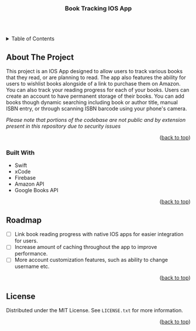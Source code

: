 <a name="readme-top"></a>


<!-- PROJECT LOGO -->
<br />
<div align="center">
  <a href="https://github.com/github_username/repo_name">
  </a>

<h3 align="center">Book Tracking IOS App</h3>

  <p align="center">
    <br />
    <br />
  </p>
</div>

<!-- TABLE OF CONTENTS -->
<details>
  <summary>Table of Contents</summary>
  <ol>
    <li>
      <a href="#about-the-project">About The Project</a>
      <ul>
        <li><a href="#built-with">Built With</a></li>
      </ul>
    </li>
    <li><a href="#roadmap">Roadmap</a></li>
    <li><a href="#license">License</a></li>
  </ol>
</details>



<!-- ABOUT THE PROJECT -->
## About The Project

This project is an IOS App designed to allow users to track various books that they read, or are planning to read. The app also features the ability for users to wishlist books alongside of a link to purchase them on Amazon. You can also track your reading progress for each of your books. Users can create an account to have permanent storage of their books. You can add books though dynamic searching including book or author title, manual ISBN entry, or through scanning ISBN barcode using your phone's camera. 

*Please note that portions of the codebase are not public and by extension present in this repository due to security issues*

<p align="right">(<a href="#readme-top">back to top</a>)</p>



### Built With

* Swift
* xCode
* Firebase
* Amazon API
* Google Books API

<p align="right">(<a href="#readme-top">back to top</a>)</p>



<!-- ROADMAP -->
## Roadmap

- [ ] Link book reading progress with native IOS apps for easier integration for users.
- [ ] Increase amount of caching throughout the app to improve performance.
- [ ] More account customization features, such as ability to change username etc.
      
<p align="right">(<a href="#readme-top">back to top</a>)</p>

<!-- LICENSE -->
## License

Distributed under the MIT License. See `LICENSE.txt` for more information.

<p align="right">(<a href="#readme-top">back to top</a>)</p>
